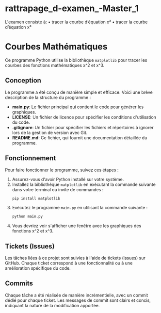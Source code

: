 # rattrapage_d-examen_-Master_1
L'examen consiste à: • tracer la courbe d’équation x² • tracer la courbe d’équation x³
# Courbes Mathématiques
Ce programme Python utilise la bibliothèque `matplotlib` pour tracer les courbes des fonctions mathématiques x^2 et x^3.
## Conception
Le programme a été conçu de manière simple et efficace. Voici une brève description de la structure du programme :
- **main.py**: Le fichier principal qui contient le code pour générer les graphiques.
- **LICENSE**: Un fichier de licence pour spécifier les conditions d'utilisation du code.
- **.gitignore**: Un fichier pour spécifier les fichiers et répertoires à ignorer lors de la gestion de version avec Git.
- **README.md**: Ce fichier, qui fournit une documentation détaillée du programme.
## Fonctionnement
Pour faire fonctionner le programme, suivez ces étapes :
1. Assurez-vous d'avoir Python installé sur votre système.
2. Installez la bibliothèque `matplotlib` en exécutant la commande suivante dans votre terminal ou invite de commandes :
    ```bash
    pip install matplotlib
    ```
3. Exécutez le programme `main.py` en utilisant la commande suivante :
    ```bash
    python main.py
    ```
4. Vous devriez voir s'afficher une fenêtre avec les graphiques des fonctions x^2 et x^3.
## Tickets (Issues)
Les tâches liées à ce projet sont suivies à l'aide de tickets (issues) sur GitHub. Chaque ticket correspond à une fonctionnalité ou à une amélioration spécifique du code.
## Commits
Chaque tâche a été réalisée de manière incrémentielle, avec un commit dédié pour chaque ticket. Les messages de commit sont clairs et concis, indiquant la nature de la modification apportée.
